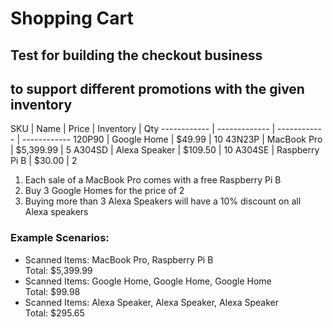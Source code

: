 #  Shopping Cart 

## Test for building the checkout business 
## to support different promotions with the given inventory

SKU | Name | Price | Inventory | Qty
------------ | ------------- | ------------ | ------------
120P90 | Google Home  | $49.99 | 10 
43N23P | MacBook Pro  | $5,399.99 | 5
A304SD | Alexa Speaker | $109.50 | 10 
A304SE | Raspberry Pi B | $30.00 | 2 

 1. Each sale of a MacBook Pro comes with a free Raspberry Pi B 
 2. Buy 3 Google Homes for the price of 2 
 3.  Buying more than 3 Alexa Speakers will have a 10% discount on all Alexa speakers 

### Example Scenarios: 

* Scanned Items: MacBook Pro, Raspberry Pi B  <br>
   Total: $5,399.99 
* Scanned Items: Google Home, Google Home, Google Home  <br>
   Total: $99.98 
* Scanned Items: Alexa Speaker, Alexa Speaker, Alexa Speaker   <br>
   Total: $295.65 
